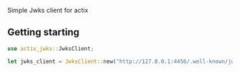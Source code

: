 Simple Jwks client for actix

## Getting starting

```rust
use actix_jwks::JwksClient;

let jwks_client = JwksClient::new("http://127.0.0.1:4456/.well-known/jwks.json");
```